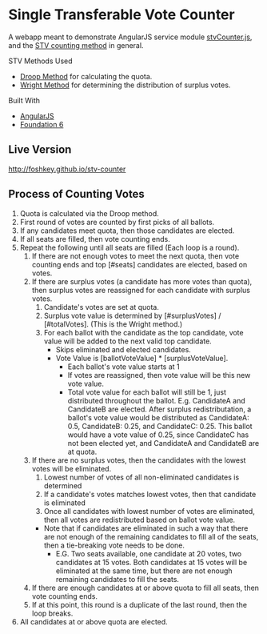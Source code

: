 # Single Transferable Vote Counter

A webapp meant to demonstrate AngularJS service module [stvCounter.js](https://github.com/Foshkey/stv-counter/blob/master/stvCounter.js), and the [STV counting method](https://en.wikipedia.org/wiki/Single_transferable_vote) in general.

STV Methods Used
* [Droop Method](https://en.wikipedia.org/wiki/Droop_quota) for calculating the quota.
* [Wright Method](https://en.wikipedia.org/wiki/Counting_single_transferable_votes#Wright) for determining the distribution of surplus votes.

Built With
* [AngularJS](https://angularjs.org/)
* [Foundation 6](http://foundation.zurb.com/)

## Live Version

http://foshkey.github.io/stv-counter

## Process of Counting Votes

1. Quota is calculated via the Droop method.
1. First round of votes are counted by first picks of all ballots.
1. If any candidates meet quota, then those candidates are elected.
1. If all seats are filled, then vote counting ends.
1. Repeat the following until all seats are filled (Each loop is a round).
    1. If there are not enough votes to meet the next quota, then vote counting ends and top [#seats] candidates are elected, based on votes.
    1. If there are surplus votes (a candidate has more votes than quota), then surplus votes are reassigned for each candidate with surplus votes.
        1. Candidate's votes are set at quota.
        1. Surplus vote value is determined by [#surplusVotes] / [#totalVotes]. (This is the Wright method.)
        1. For each ballot with the candidate as the top candidate, vote value will be added to the next valid top candidate.
            * Skips eliminated and elected candidates.
            * Vote Value is [ballotVoteValue] * [surplusVoteValue].
                * Each ballot's vote value starts at 1
                * If votes are reassigned, then vote value will be this new vote value.
                * Total vote value for each ballot will still be 1, just distributed throughout the ballot. E.g. CandidateA and CandidateB are elected. After surplus redistributation, a ballot's vote value would be distributed as CandidateA: 0.5, CandidateB: 0.25, and CandidateC: 0.25. This ballot would have a vote value of 0.25, since CandidateC has not been elected yet, and CandidateA and CandidateB are at quota.
    1. If there are no surplus votes, then the candidates with the lowest votes will be eliminated.
        1. Lowest number of votes of all non-eliminated candidates is determined
        1. If a candidate's votes matches lowest votes, then that candidate is eliminated
        1. Once all candidates with lowest number of votes are eliminated, then all votes are redistributed based on ballot vote value.
        * Note that if candidates are eliminated in such a way that there are not enough of the remaining candidates to fill all of the seats, then a tie-breaking vote needs to be done.
            * E.G. Two seats available, one candidate at 20 votes, two candidates at 15 votes. Both candidates at 15 votes will be eliminated at the same time, but there are not enough remaining candidates to fill the seats.
    1. If there are enough candidates at or above quota to fill all seats, then vote counting ends.
    1. If at this point, this round is a duplicate of the last round, then the loop breaks.
1. All candidates at or above quota are elected.